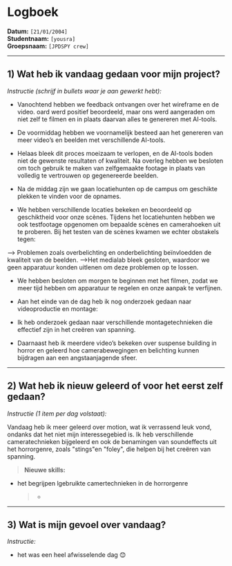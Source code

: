 # Logboek

**Datum:** `[21/01/2004]`  
**Studentnaam:** `[yousra]`  
**Groepsnaam:** `[JPDSPY crew]`

---

## 1) Wat heb ik vandaag gedaan voor mijn project?

_Instructie (schrijf in bullets waar je aan gewerkt hebt):_

- Vanochtend hebben we feedback ontvangen over het wireframe en de video.
  oard werd positief beoordeeld, maar ons werd aangeraden om niet zelf te filmen en in plaats daarvan alles te genereren met AI-tools.
- De voormiddag hebben we voornamelijk besteed aan het genereren van meer video’s en beelden met verschillende AI-tools.

- Helaas bleek dit proces moeizaam te verlopen, en de AI-tools boden niet de gewenste resultaten of kwaliteit.
  Na overleg hebben we besloten om toch gebruik te maken van zelfgemaakte footage in plaats van volledig te vertrouwen op gegenereerde beelden.

- Na de middag zijn we gaan locatiehunten op de campus om geschikte plekken te vinden voor de opnames.

- We hebben verschillende locaties bekeken en beoordeeld op geschiktheid voor onze scènes.
  Tijdens het locatiehunten hebben we ook testfootage opgenomen om bepaalde scènes en camerahoeken uit te proberen.
  Bij het testen van de scènes kwamen we echter obstakels tegen:

--> Problemen zoals overbelichting en onderbelichting beïnvloedden de kwaliteit van de beelden.
-->Het medialab bleek gesloten, waardoor we geen apparatuur konden uitlenen om deze problemen op te lossen.

- We hebben besloten om morgen te beginnen met het filmen, zodat we meer tijd hebben om apparatuur te regelen en onze aanpak te verfijnen.

- Aan het einde van de dag heb ik nog onderzoek gedaan naar videoproductie en montage:
- Ik heb onderzoek gedaan naar verschillende montagetechnieken die effectief zijn in het creëren van spanning.
- Daarnaast heb ik meerdere video’s bekeken over suspense building in horror en geleerd hoe camerabewegingen en belichting kunnen bijdragen aan een angstaanjagende sfeer.

---

## 2) Wat heb ik nieuw geleerd of voor het eerst zelf gedaan?

_Instructie (1 item per dag volstaat):_

Vandaag heb ik meer geleerd over motion, wat ik verrassend leuk vond, ondanks dat het niet mijn interessegebied is. Ik heb verschillende cameratechnieken bijgeleerd en ook de benamingen van soundeffects uit het horrorgenre, zoals "stings"en "foley", die helpen bij het creëren van spanning.

> **Nieuwe skills:**

- het begrijpen lgebruikte camertechnieken in de horrorgenre
  > -

---

## 3) Wat is mijn gevoel over vandaag?

_Instructie:_

- het was een heel afwisselende dag 😊
